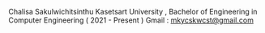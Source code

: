 Chalisa Sakulwichitsinthu
Kasetsart University , Bachelor of Engineering in Computer Engineering ( 2021 - Present )
Gmail : mkycskwcst@gmail.com
